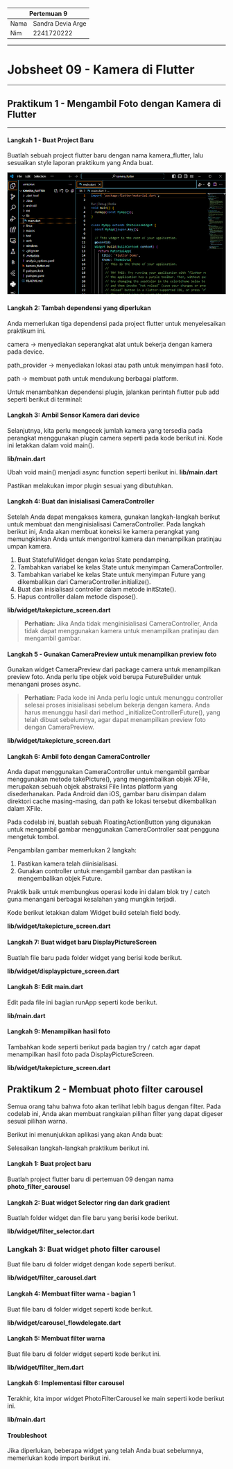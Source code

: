 <table>
    <thead>
        <th style="text-align: center;" colspan="2">Pertemuan 9</th>
    </thead>
    <tbody>
        <tr>
            <td>Nama</td>
            <td>Sandra Devia Arge</td>
        </tr>
        <tr>
            <td>Nim</td>
            <td>2241720222</td>
        </tr>
    </tbody>
</table>

**********
# **Jobsheet 09 - Kamera di Flutter**
***********

## Praktikum 1 - Mengambil Foto dengan Kamera di Flutter

-----

#### Langkah 1 - Buat Project Baru
Buatlah sebuah project flutter baru dengan nama kamera_flutter, lalu sesuaikan style laporan praktikum yang Anda buat.

![hasil](/pertemuan_09/img/praktikum1_langkah1.png)

#### Langkah 2: Tambah dependensi yang diperlukan
Anda memerlukan tiga dependensi pada project flutter untuk menyelesaikan praktikum ini.

camera → menyediakan seperangkat alat untuk bekerja dengan kamera pada device.

path_provider → menyediakan lokasi atau path untuk menyimpan hasil foto.

path → membuat path untuk mendukung berbagai platform.

Untuk menambahkan dependensi plugin, jalankan perintah flutter pub add seperti berikut di terminal:



#### Langkah 3: Ambil Sensor Kamera dari device
Selanjutnya, kita perlu mengecek jumlah kamera yang tersedia pada perangkat menggunakan plugin camera seperti pada kode berikut ini. Kode ini letakkan dalam void main().

**lib/main.dart**



Ubah void main() menjadi async function seperti berikut ini.
**lib/main.dart**


Pastikan melakukan impor plugin sesuai yang dibutuhkan.

#### Langkah 4: Buat dan inisialisasi CameraController
Setelah Anda dapat mengakses kamera, gunakan langkah-langkah berikut untuk membuat dan menginisialisasi CameraController. Pada langkah berikut ini, Anda akan membuat koneksi ke kamera perangkat yang memungkinkan Anda untuk mengontrol kamera dan menampilkan pratinjau umpan kamera.

1. Buat StatefulWidget dengan kelas State pendamping.
2. Tambahkan variabel ke kelas State untuk menyimpan CameraController.
3. Tambahkan variabel ke kelas State untuk menyimpan Future yang dikembalikan dari CameraController.initialize().
4. Buat dan inisialisasi controller dalam metode initState().
5. Hapus controller dalam metode dispose().

**lib/widget/takepicture_screen.dart**

>**Perhatian:** Jika Anda tidak menginisialisasi CameraController, Anda tidak dapat menggunakan kamera untuk menampilkan pratinjau dan mengambil gambar.

#### Langkah 5 - Gunakan CameraPreview untuk menampilkan preview foto
Gunakan widget CameraPreview dari package camera untuk menampilkan preview foto. Anda perlu tipe objek void berupa FutureBuilder untuk menangani proses async.

> **Perhatian:** Pada kode ini Anda perlu logic untuk menunggu controller selesai proses inisialisasi sebelum bekerja dengan kamera. Anda harus menunggu hasil dari method _initializeControllerFuture(), yang telah dibuat sebelumnya, agar dapat menampilkan preview foto dengan CameraPreview.

**lib/widget/takepicture_screen.dart**


#### Langkah 6: Ambil foto dengan CameraController
Anda dapat menggunakan CameraController untuk mengambil gambar menggunakan metode takePicture(), yang mengembalikan objek XFile, merupakan sebuah objek abstraksi File lintas platform yang disederhanakan. Pada Android dan iOS, gambar baru disimpan dalam direktori cache masing-masing, dan path ke lokasi tersebut dikembalikan dalam XFile.


Pada codelab ini, buatlah sebuah FloatingActionButton yang digunakan untuk mengambil gambar menggunakan CameraController saat pengguna mengetuk tombol.

Pengambilan gambar memerlukan 2 langkah:

1. Pastikan kamera telah diinisialisasi.
2. Gunakan controller untuk mengambil gambar dan pastikan ia mengembalikan objek Future.

Praktik baik untuk membungkus operasi kode ini dalam blok try / catch guna menangani berbagai kesalahan yang mungkin terjadi.

Kode berikut letakkan dalam Widget build setelah field body.

**lib/widget/takepicture_screen.dart**

#### Langkah 7: Buat widget baru DisplayPictureScreen
Buatlah file baru pada folder widget yang berisi kode berikut.

**lib/widget/displaypicture_screen.dart**


#### Langkah 8: Edit main.dart
Edit pada file ini bagian runApp seperti kode berikut.

**lib/main.dart**

#### Langkah 9: Menampilkan hasil foto
Tambahkan kode seperti berikut pada bagian try / catch agar dapat menampilkan hasil foto pada DisplayPictureScreen.

**lib/widget/takepicture_screen.dart**


## Praktikum 2 - Membuat photo filter carousel
Semua orang tahu bahwa foto akan terlihat lebih bagus dengan filter. Pada codelab ini, Anda akan membuat rangkaian pilihan filter yang dapat digeser sesuai pilihan warna.

Berikut ini menunjukkan aplikasi yang akan Anda buat:



Selesaikan langkah-langkah praktikum berikut ini.

#### Langkah 1: Buat project baru
Buatlah project flutter baru di pertemuan 09 dengan nama **photo_filter_carousel**

#### Langkah 2: Buat widget Selector ring dan dark gradient
Buatlah folder widget dan file baru yang berisi kode berikut.

**lib/widget/filter_selector.dart**


### Langkah 3: Buat widget photo filter carousel
Buat file baru di folder widget dengan kode seperti berikut.

**lib/widget/filter_carousel.dart**


#### Langkah 4: Membuat filter warna - bagian 1
Buat file baru di folder widget seperti kode berikut.

**lib/widget/carousel_flowdelegate.dart**

#### Langkah 5: Membuat filter warna
Buat file baru di folder widget seperti kode berikut ini.

**lib/widget/filter_item.dart**

#### Langkah 6: Implementasi filter carousel
Terakhir, kita impor widget PhotoFilterCarousel ke main seperti kode berikut ini.

**lib/main.dart**

#### Troubleshoot
Jika diperlukan, beberapa widget yang telah Anda buat sebelumnya, memerlukan kode import berikut ini.